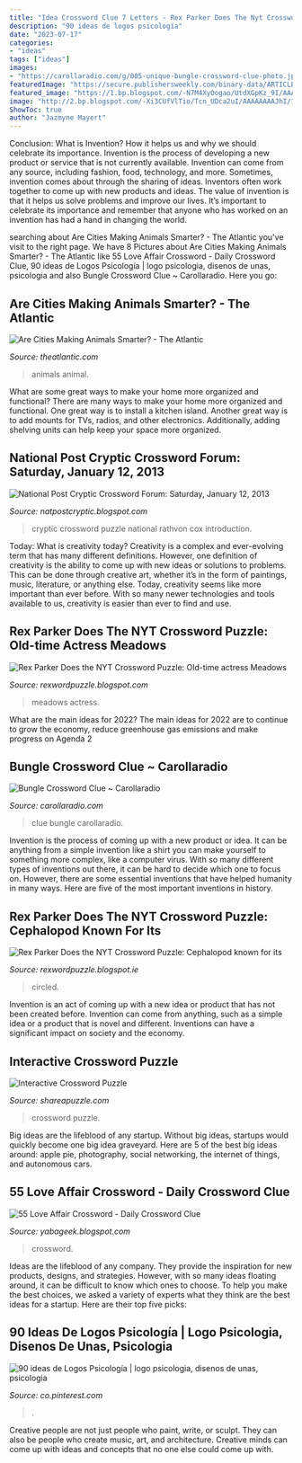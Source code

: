 ```yaml
---
title: "Idea Crossword Clue 7 Letters - Rex Parker Does The Nyt Crossword Puzzle: Cephalopod Known For Its"
description: "90 ideas de logos psicología"
date: "2023-07-17"
categories:
- "ideas"
tags: ["ideas"]
images:
- "https://carollaradio.com/g/005-unique-bungle-crossword-clue-photo.jpg"
featuredImage: "https://secure.publishersweekly.com/binary-data/ARTICLE_ATTACHMENT/file/000/001/1944-1.jpg"
featured_image: "https://1.bp.blogspot.com/-N7M4XyOogao/UtdXGpKz_9I/AAAAAAAAVJY/4fBk7EVcNl0/s1600/Italic_Cyrillic_letter_dotted_I_-_uppercase_and_lowercase.svg.png"
image: "http://2.bp.blogspot.com/-Xi3CUfVlTio/Tcn_UDca2uI/AAAAAAAAJhI/1yRJ7M4YxDU/s1600/May11.jpg"
ShowToc: true
author: "Jazmyne Mayert"
---
```



Conclusion: What is Invention? How it helps us and why we should celebrate its importance.
Invention is the process of developing a new product or service that is not currently available. Invention can come from any source, including fashion, food, technology, and more. Sometimes, invention comes about through the sharing of ideas. Inventors often work together to come up with new products and ideas. The value of invention is that it helps us solve problems and improve our lives. It’s important to celebrate its importance and remember that anyone who has worked on an invention has had a hand in changing the world.

	

		
searching about Are Cities Making Animals Smarter? - The Atlantic you've visit to the right page. We have 8 Pictures about Are Cities Making Animals Smarter? - The Atlantic like 55 Love Affair Crossword - Daily Crossword Clue, 90 ideas de Logos Psicología | logo psicologia, disenos de unas, psicologia and also Bungle Crossword Clue ~ Carollaradio. Here you go:
		
    
## Are Cities Making Animals Smarter? - The Atlantic

<img loading=lazy src="https://cdn.theatlantic.com/assets/media/img/mt/2018/08/unnamed_1/facebook.jpg?1534359804" onerror="this.onerror=null;this.src='https://tse3.mm.bing.net/th?id=OIP.BJTwaMnjJZtymnqW1tSBrAHaD2&amp;pid=15.1';" alt="Are Cities Making Animals Smarter? - The Atlantic">

_Source: theatlantic.com_

>animals animal. 

	

What are some great ways to make your home more organized and functional?
There are many ways to make your home more organized and functional. One great way is to install a kitchen island. Another great way is to add mounts for TVs, radios, and other electronics. Additionally, adding shelving units can help keep your space more organized.

    
## National Post Cryptic Crossword Forum: Saturday, January 12, 2013

<img loading=lazy src="http://1.bp.blogspot.com/-goRdBPC9Ik0/UPF6cUv7nFI/AAAAAAAAAp8/z2IJ8d8XSWM/s1600/NP+Cryptic+2013-01-12+Sat.jpg" onerror="this.onerror=null;this.src='https://tse4.mm.bing.net/th?id=OIP.9U5Jdp6bg5jnx4DBuRqh-AHaIJ&amp;pid=15.1';" alt="National Post Cryptic Crossword Forum: Saturday, January 12, 2013">

_Source: natpostcryptic.blogspot.com_

>cryptic crossword puzzle national rathvon cox introduction. 

	

Today: What is creativity today?
Creativity is a complex and ever-evolving term that has many different definitions. However, one definition of creativity is the ability to come up with new ideas or solutions to problems. This can be done through creative art, whether it’s in the form of paintings, music, literature, or anything else. Today, creativity seems like more important than ever before. With so many newer technologies and tools available to us, creativity is easier than ever to find and use.

    
## Rex Parker Does The NYT Crossword Puzzle: Old-time Actress Meadows

<img loading=lazy src="https://1.bp.blogspot.com/-N7M4XyOogao/UtdXGpKz_9I/AAAAAAAAVJY/4fBk7EVcNl0/s1600/Italic_Cyrillic_letter_dotted_I_-_uppercase_and_lowercase.svg.png" onerror="this.onerror=null;this.src='https://tse1.mm.bing.net/th?id=OIP.pbWkcvvqaFd1XQFbjWlWjAHaEQ&amp;pid=15.1';" alt="Rex Parker Does the NYT Crossword Puzzle: Old-time actress Meadows">

_Source: rexwordpuzzle.blogspot.com_

>meadows actress. 

	

What are the main ideas for 2022?
The main ideas for 2022 are to continue to grow the economy, reduce greenhouse gas emissions and make progress on Agenda 2
    
## Bungle Crossword Clue ~ Carollaradio

<img loading=lazy src="https://carollaradio.com/g/005-unique-bungle-crossword-clue-photo.jpg" onerror="this.onerror=null;this.src='https://tse4.mm.bing.net/th?id=OIP.VO5B9UtKoXVxopNKeLaUpwHaGc&amp;pid=15.1';" alt="Bungle Crossword Clue ~ Carollaradio">

_Source: carollaradio.com_

>clue bungle carollaradio. 

	

Invention is the process of coming up with a new product or idea. It can be anything from a simple invention like a shirt you can make yourself to something more complex, like a computer virus. With so many different types of inventions out there, it can be hard to decide which one to focus on. However, there are some essential inventions that have helped humanity in many ways. Here are five of the most important inventions in history.

    
## Rex Parker Does The NYT Crossword Puzzle: Cephalopod Known For Its

<img loading=lazy src="http://2.bp.blogspot.com/-Xi3CUfVlTio/Tcn_UDca2uI/AAAAAAAAJhI/1yRJ7M4YxDU/s1600/May11.jpg" onerror="this.onerror=null;this.src='https://tse1.mm.bing.net/th?id=OIP.2vT2r1hZvQO3571egZukBgHaHy&amp;pid=15.1';" alt="Rex Parker Does the NYT Crossword Puzzle: Cephalopod known for its">

_Source: rexwordpuzzle.blogspot.ie_

>circled. 

	

Invention is an act of coming up with a new idea or product that has not been created before. Invention can come from anything, such as a simple idea or a product that is novel and different. Inventions can have a significant impact on society and the economy.

    
## Interactive Crossword Puzzle

<img loading=lazy src="http://play.shareapuzzle.com/50195/AdultingForLife_WhatIsImportantForTheJobHunt.jpg" onerror="this.onerror=null;this.src='https://tse3.mm.bing.net/th?id=OIP.fo-kPE-PI-wfF3KaNBy2TgHaJk&amp;pid=15.1';" alt="Interactive Crossword Puzzle">

_Source: shareapuzzle.com_

>crossword puzzle. 

	

Big ideas are the lifeblood of any startup. Without big ideas, startups would quickly become one big idea graveyard. Here are 5 of the best big ideas around: apple pie, photography, social networking, the internet of things, and autonomous cars.

    
## 55 Love Affair Crossword - Daily Crossword Clue

<img loading=lazy src="https://secure.publishersweekly.com/binary-data/ARTICLE_ATTACHMENT/file/000/001/1944-1.jpg" onerror="this.onerror=null;this.src='https://tse1.mm.bing.net/th?id=OIP.qC5pqrR1TcaERDcUkWCCqQHaJY&amp;pid=15.1';" alt="55 Love Affair Crossword - Daily Crossword Clue">

_Source: yabageek.blogspot.com_

>crossword. 

	

Ideas are the lifeblood of any company. They provide the inspiration for new products, designs, and strategies. However, with so many ideas floating around, it can be difficult to know which ones to choose. To help you make the best choices, we asked a variety of experts what they think are the best ideas for a startup. Here are their top five picks: 

    
## 90 Ideas De Logos Psicología | Logo Psicologia, Disenos De Unas, Psicologia

<img loading=lazy src="https://i.pinimg.com/236x/4c/e2/75/4ce2753254ab5af035f935365c58d4cc.jpg" onerror="this.onerror=null;this.src='https://tse1.mm.bing.net/th?id=OIP.J1-6GTDUDwCYra7CkGDp7gAAAA&amp;pid=15.1';" alt="90 ideas de Logos Psicología | logo psicologia, disenos de unas, psicologia">

_Source: co.pinterest.com_

>. 

	

Creative people are not just people who paint, write, or sculpt. They can also be people who create music, art, and architecture. Creative minds can come up with ideas and concepts that no one else could come up with.

